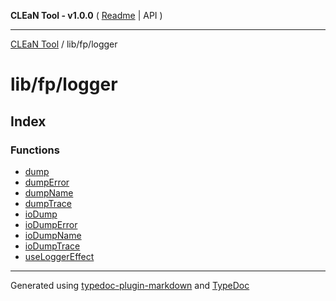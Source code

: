 **CLEaN Tool - v1.0.0** ( [Readme](../../../README.md) \| API )

***

[CLEaN Tool](../../../modules.md) / lib/fp/logger

# lib/fp/logger

## Index

### Functions

- [dump](functions/dump.md)
- [dumpError](functions/dumpError.md)
- [dumpName](functions/dumpName.md)
- [dumpTrace](functions/dumpTrace.md)
- [ioDump](functions/ioDump.md)
- [ioDumpError](functions/ioDumpError.md)
- [ioDumpName](functions/ioDumpName.md)
- [ioDumpTrace](functions/ioDumpTrace.md)
- [useLoggerEffect](functions/useLoggerEffect.md)

***

Generated using [typedoc-plugin-markdown](https://www.npmjs.com/package/typedoc-plugin-markdown) and [TypeDoc](https://typedoc.org/)
